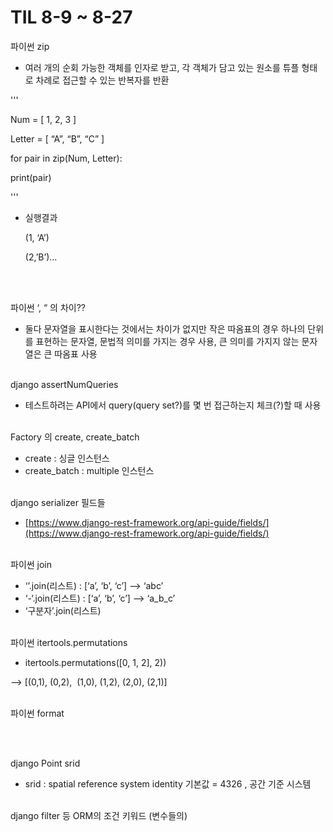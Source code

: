 # TIL 8-9 ~ 8-27

파이썬 zip

- 여러 개의 순회 가능한 객체를 인자로 받고, 각 객체가 담고 있는 원소를 튜플 형태로 차례로 접근할 수 있는 반복자를 반환

'''

Num = [ 1, 2, 3 ]

Letter = [ “A”, “B”, “C” ]

for pair in zip(Num, Letter):

print(pair)

'''

- 실행결과
    
    (1, ‘A’)
    
    (2,’B’)…
    
<br/><br/>


파이썬 ‘, “ 의 차이??

- 둘다 문자열을 표시한다는 것에서는 차이가 없지만 작은 따옴표의 경우 하나의 단위를 표현하는 문자열, 문법적 의미를 가지는 경우 사용, 큰 의미를 가지지 않는 문자열은 큰 따옴표 사용
<br/><br/>


django assertNumQueries

- 테스트하려는 API에서 query(query set?)를 몇 번 접근하는지 체크(?)할 때 사용
<br/><br/>


Factory 의 create, create_batch

- create : 싱글 인스턴스
- create_batch : multiple 인스턴스
<br/><br/>


django serializer 필드들

- [https://www.django-rest-framework.org/api-guide/fields/](https://www.django-rest-framework.org/api-guide/fields/)
<br/><br/>


파이썬 join

- ‘’.join(리스트) : [‘a’, ‘b’, ‘c’] —> ‘abc’
- ‘-‘.join(리스트) : [‘a’, ‘b’, ‘c’] —> ‘a_b_c’
- ‘구분자’.join(리스트)
<br/><br/>


파이썬 itertools.permutations

- itertools.permutations([0, 1, 2], 2))

—> [(0,1), (0,2),  (1,0), (1,2), (2,0), (2,1)]
<br/><br/>


파이썬 format

<br/><br/>


django Point srid

- srid : spatial reference system identity 기본값 = 4326 , 공간 기준 시스템
<br/><br/>


django filter 등 ORM의 조건 키워드 (변수들의)
